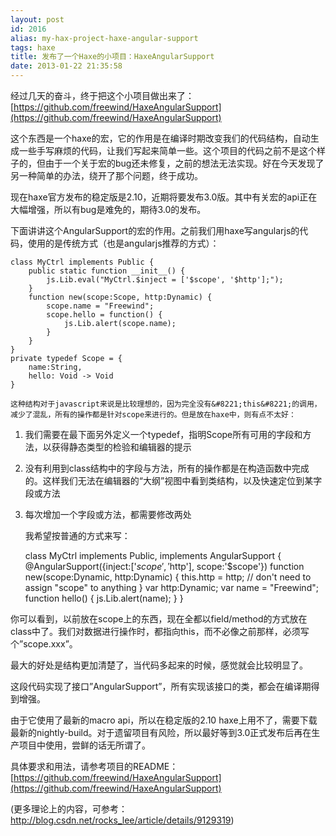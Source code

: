 ```yaml
---
layout: post
id: 2016
alias: my-hax-project-haxe-angular-support
tags: haxe
title: 发布了一个Haxe的小项目：HaxeAngularSupport
date: 2013-01-22 21:35:58
---
```


经过几天的奋斗，终于把这个小项目做出来了：[https://github.com/freewind/HaxeAngularSupport](https://github.com/freewind/HaxeAngularSupport)

这个东西是一个haxe的宏，它的作用是在编译时期改变我们的代码结构，自动生成一些手写麻烦的代码，让我们写起来简单一些。这个项目的代码之前不是这个样子的，但由于一个关于宏的bug还未修复，之前的想法无法实现。好在今天发现了另一种简单的办法，绕开了那个问题，终于成功。

现在haxe官方发布的稳定版是2.10，近期将要发布3.0版。其中有关宏的api正在大幅增强，所以有bug是难免的，期待3.0的发布。

下面讲讲这个AngularSupport的宏的作用。之前我们用haxe写angularjs的代码，使用的是传统方式（也是angularjs推荐的方式）：

    class MyCtrl implements Public {
        public static function __init__() {
            js.Lib.eval("MyCtrl.$inject = ['$scope', '$http'];");
        }
        function new(scope:Scope, http:Dynamic) {
            scope.name = "Freewind";
            scope.hello = function() {
                js.Lib.alert(scope.name);
            }
        }
    }
    private typedef Scope = {
        name:String,
        hello: Void -> Void
    }

    这种结构对于javascript来说是比较理想的，因为完全没有&#8221;this&#8221;的调用，减少了混乱，所有的操作都是针对scope来进行的。但是放在haxe中，则有点不太好：

1.  我们需要在最下面另外定义一个typedef，指明Scope所有可用的字段和方法，以获得静态类型的检验和编辑器的提示
2.  没有利用到class结构中的字段与方法，所有的操作都是在构造函数中完成的。这样我们无法在编辑器的“大纲”视图中看到类结构，以及快速定位到某字段或方法
3.  每次增加一个字段或方法，都需要修改两处

    我希望按普通的方式来写：

    class MyCtrl implements Public, implements AngularSupport {
        @AngularSupport({inject:['$scope', '$http'], scope:'$scope'})
        function new(scope:Dynamic, http:Dynamic) {
            this.http = http;
            // don't need to assign "scope" to anything
        }
        var http:Dynamic;
        var name = "Freewind";
        function hello() {
            js.Lib.alert(name);
        }
    }

你可以看到，以前放在scope上的东西，现在全都以field/method的方式放在class中了。我们对数据进行操作时，都指向this，而不必像之前那样，必须写个&#8221;scope.xxx&#8221;。

最大的好处是结构更加清楚了，当代码多起来的时候，感觉就会比较明显了。

这段代码实现了接口&#8221;AngularSupport&#8221;，所有实现该接口的类，都会在编译期得到增强。

由于它使用了最新的macro api，所以在稳定版的2.10 haxe上用不了，需要下载最新的nightly-build。对于遗留项目有风险，所以最好等到3.0正式发布后再在生产项目中使用，尝鲜的话无所谓了。

具体要求和用法，请参考项目的README：[https://github.com/freewind/HaxeAngularSupport](https://github.com/freewind/HaxeAngularSupport)

(更多理论上的内容，可参考：http://blog.csdn.net/rocks_lee/article/details/9129319)
